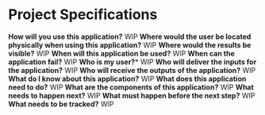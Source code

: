 # **Project Specifications**
**How will you use this application?**
WIP
**Where would the user be located physically when using this application?**
WIP
**Where would the results be visible?**
WIP
**When will this application be used?**
WIP
**When can the application fail?**
WIP
**Who is my user?***
WIP
**Who will deliver the inputs for the application?**
WIP
**Who will receive the outputs of the application?**
WIP
**What do I know about this application?**
WIP
**What does this application need to do?**
WIP
**What are the components of this application?**
WIP
**What needs to happen next?**
WIP
**What must happen before the next step?**
WIP
**What needs to be tracked?**
WIP
